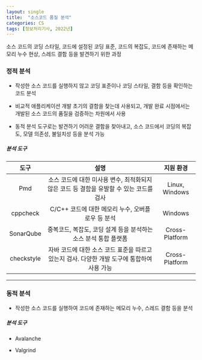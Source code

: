 ```yaml
---
layout: single
title:  "소스코드 품질 분석"
categories: CS
tags: [정보처리기사, 2022년]
---
```


소스 코드의 코딩 스타일, 코드에 설정된 코딩 표준, 코드의 복잡도, 코드에 존재하는 메모리 누수 현상, 스레드 결함 등을 발견하기 위한 과정

### 정적 분석

- 작성한 소스 코드를 실행하지 않고 코딩 표준이나 코딩 스타일, 결함 등을 확인하는 코드 분석

- 비교적 애플리케이션 개발 초기의 결함을 찾는데 사용되고, 개발 완료 시점에서는 개발된 소스 코드의 품질을 검증하는 차원에서 사용

- 동적 분석 도구로는 발견하기 어려운 결함을 찾아내고, 소스 코드에서 코딩의 복잡도, 모델 의존성, 불일치성 등을 분석 가능

##### 분석 도구

| 도구         | 설명                                                    | 지원 환경          |
|:----------:|:-----------------------------------------------------:|:--------------:|
| Pmd        | 소스 코드에 대한 미사용 변수, 최적화되지 않은 코드 등 결함을 유발할 수 있는 코드를 검사   | Linux, Windows |
| cppcheck   | C/C++ 코드에 대한 메모리 누수, 오버플로우 등 분석                       | Windows        |
| SonarQube  | 중복코드, 복잡도, 코딩 설계 등을 분석하는 소스 분석 통합 플랫폼                 | Cross-Platform |
| checkstyle | 자바 코드에 대한 소스 코드 표준을 따르고 있는지 검사. 다양한 개발 도구에 통합하여 사용 가능 | Cross-Platform |

---

### 동적 분석

- 작성한 소스 코드를 실행하여 코드에 존재하는 메모리 누수, 스레드 결함 등을 분석

##### 분석 도구

- Avalanche

- Valgrind